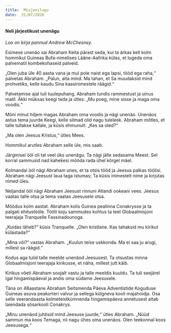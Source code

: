 ```yaml
---
title:  Misjonilugu
date:  31/07/2020
---
```


#### Neli järjestikust unenägu

_Loo on kirja pannud Andrew McChesney._

Esimese unenäo sai Abraham Keita pärast seda, kui ta ärkas kell kolm hommikul Guineas Bufa-nimelises Lääne-Aafrika külas, et lugeda oma palvematil kombe­kohaseid palveid.

„Olen juba üle 40 aasta vana ja mul pole naist ega lapsi, tööd ega raha,“ palvetas Abraham. „Palun, aita mind. Ma tahan, et Sa muudaksid mind prohvetiks, kelle kaudu Sina kaasinimestele räägid.“

Palvetamise ajal tuli tuulepuhang. Abraham tundis rammestust ja uinus matil. Äkki müksas keegi teda ja ütles: „Mu poeg, mine sisse ja maga oma voodis.“

Mõni minut hiljem magas Abraham oma voodis ja nägi unenäo. Unenäos astus tema juurde Keegi, kelle silmad olid nagu tuleleek. Abraham mõtles, et talle tullakse kallale, ja küsis ehmunult: „Kes sa oled?“

„Ma olen Jeesus Kristus,“ ütles Mees.

Hommikul arutles Abraham selle üle, mis saab.

Järgmisel ööl oli tal veel üks unenägu. Ta nägi jälle sedasama Meest. Sel korral sammusid nad kahekesi mööda rada ühel kõrgel mäel.

Kolmandal ööl nägi Abraham unes, et ta otsis tööd ja Jeesus palkas töölisi. Abraham nägi Jeesust laua taga istumas; Ta küsis inimestelt nime ja kirjutas nimed üles.

Neljandal ööl nägi Abraham Jeesust rinnuni Atlandi ookeani vees. Jeesus vaatas talle otsa ja tema vaatas Jeesusele otsa.

Möödus kolm aastat. Abraham kolis Guinea pealinna Conakrysse ja ta palgati ehitustööle. Töölt koju sammudes kohtus ta teel Globaalmisjoni teerajaja Tranquelle Fassinadounoga.

„Kuidas läheb?“ küsis Tranquelle. „Olen kristlane. Kas tahaksid mu kirikut külastada?“

„Mina või?“ vastas Abraham. „Kuulun teise uskkonda. Ma ei saa ju arugi, millest sa räägid.“

Kodus aga tulid talle meelde unenäod Jeesusest. Ta otsustas minna Globaalmisjoni teerajaja kirikusse, et näha, millest jutt käib.

Kirikus võeti Abraham soojalt vastu ja talle meeldis kuuldu. Ta tuli seejärel igal hingamispäeval ja andis oma südame Jeesusele.

Täna on 48aastane Abraham Seitsmenda Päeva Adventistide Koguduse Guineas asuva peakorteri valvur ja sellega külgneva kooli majahoidja. Osa selle veerandaasta kolmeteistkümnenda hingamispäeva annetusest aitab laiendada sõsarkooli Conakrys.

„Minu unenäod juhtisid mind Jeesuse juurde,“ ütles Abraham. „Nüüd sammun ma koos Temaga, nii nagu ühes oma unenäos. Olen teekonnal koos Jeesusega.“
